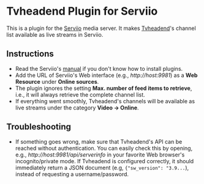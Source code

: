 Tvheadend Plugin for Serviio
============================

This is a plugin for the [Serviio](http://www.serviio.org) media server.
It makes [Tvheadend](https://tvheadend.org)'s channel list available as live streams in Serviio.

Instructions
------------
- Read the Serviio's [manual](http://www.serviio.org/component/content/article/10-uncategorised/42-online-content-management#plugins) if you don't know how to install plugins.
- Add the URL of Serviio's Web interface (e.g., _http://host:9981_) as a **Web Resource** under **Online sources**.
- The plugin ignores the setting **Max. number of feed items to retrieve**, i.e., it will always retrieve the complete channel list.
- If everything went smoothly, Tvheadend's channels will be available as live streams under the category **Video &rarr; Online**.

Troubleshooting
---------------
- If something goes wrong, make sure that Tvheadend's API can be reached without authentication. You can easily check this by opening, e.g., _http://host:9981/api/serverinfo_ in your favorite Web browser's incognito/private mode. If Tvheadend is configured correctly, it should immediately return a JSON document (e.g, `{"sw_version": "3.9...`), instead of requesting a username/password.

